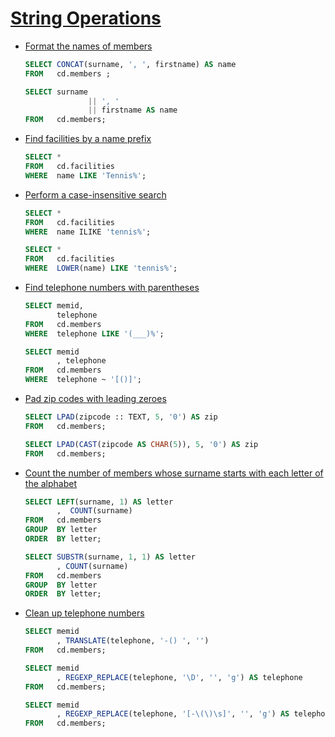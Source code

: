 # [String Operations](https://pgexercises.com/questions/string/)

- [Format the names of members](https://pgexercises.com/questions/string/concat.html)

  ```SQL
  SELECT CONCAT(surname, ', ', firstname) AS name
  FROM   cd.members ;
  ```

  ```SQL
  SELECT surname
                || ', '
                || firstname AS name
  FROM   cd.members;
  ```

- [Find facilities by a name prefix](https://pgexercises.com/questions/string/like.html)

  ```SQL
  SELECT *
  FROM   cd.facilities
  WHERE  name LIKE 'Tennis%';
  ```

- [Perform a case-insensitive search](https://pgexercises.com/questions/string/case.html)

  ```SQL
  SELECT *
  FROM   cd.facilities
  WHERE  name ILIKE 'tennis%';
  ```

  ```SQL
  SELECT *
  FROM   cd.facilities
  WHERE  LOWER(name) LIKE 'tennis%';
  ```

- [Find telephone numbers with parentheses](https://pgexercises.com/questions/string/reg.html)

  ```SQL
  SELECT memid,
         telephone
  FROM   cd.members
  WHERE  telephone LIKE '(___)%';
  ```

  ```SQL
  SELECT memid
         , telephone
  FROM   cd.members
  WHERE  telephone ~ '[()]';
  ```

- [Pad zip codes with leading zeroes](https://pgexercises.com/questions/string/pad.html)

  ```SQL
  SELECT LPAD(zipcode :: TEXT, 5, '0') AS zip
  FROM   cd.members;
  ```

  ```SQL
  SELECT LPAD(CAST(zipcode AS CHAR(5)), 5, '0') AS zip
  FROM   cd.members;
  ```

- [Count the number of members whose surname starts with each letter of the alphabet](https://pgexercises.com/questions/string/substr.html)

  ```SQL
  SELECT LEFT(surname, 1) AS letter
         ,  COUNT(surname)
  FROM   cd.members
  GROUP  BY letter
  ORDER  BY letter;
  ```

  ```SQL
  SELECT SUBSTR(surname, 1, 1) AS letter
         , COUNT(surname)
  FROM   cd.members
  GROUP  BY letter
  ORDER  BY letter;
  ```

- [Clean up telephone numbers](https://pgexercises.com/questions/string/translate.html)

  ```SQL
  SELECT memid
         , TRANSLATE(telephone, '-() ', '')
  FROM   cd.members;
  ```

  ```SQL
  SELECT memid
         , REGEXP_REPLACE(telephone, '\D', '', 'g') AS telephone
  FROM   cd.members;
  ```

  ```SQL
  SELECT memid
         , REGEXP_REPLACE(telephone, '[-\(\)\s]', '', 'g') AS telephone
  FROM   cd.members;
  ```
